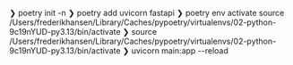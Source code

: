 ❯ poetry init -n
❯ poetry add uvicorn fastapi
❯ poetry env activate
source /Users/frederikhansen/Library/Caches/pypoetry/virtualenvs/02-python-9c19nYUD-py3.13/bin/activate
❯ source /Users/frederikhansen/Library/Caches/pypoetry/virtualenvs/02-python-9c19nYUD-py3.13/bin/activate
❯ uvicorn main:app --reload